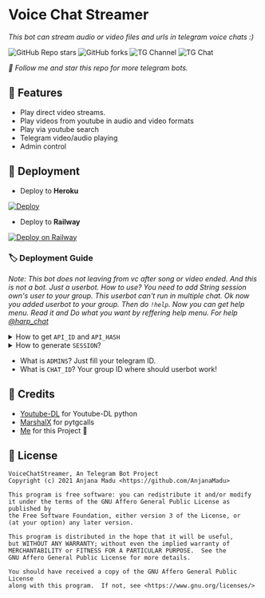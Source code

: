 # Voice Chat Streamer
_This bot can stream audio or video files and urls in telegram voice chats :)_

![GitHub Repo stars](https://img.shields.io/github/stars/AnjanaMadu/VoiceChatStreamer?color=green&logo=github)
![GitHub forks](https://img.shields.io/github/forks/AnjanaMadu/VoiceChatStreamer?color=green&logo=github)
![TG Channel](https://img.shields.io/badge/dynamic/json?color=red&label=channel%20@harp_tech&query=subscribers&url=https%3A%2F%2Fonline-users-api.up.railway.app%2Fcheck%3Fchat%3Dharp_tech&logo=telegram)
![TG Chat](https://img.shields.io/badge/dynamic/json?color=red&label=support%20@harp_chat&query=online&url=https%3A%2F%2Fonline-users-api.up.railway.app%2Fcheck%3Fchat%3Dharp_chat&logo=telegram)

_🎯 Follow me and star this repo for more telegram bots._

## 📌 Features
- Play direct video streams.
- Play videos from youtube in audio and video formats
- Play via youtube search
- Telegram video/audio playing
- Admin control

## 📌 Deployment
- Deploy to **Heroku**

[![Deploy](https://www.herokucdn.com/deploy/button.svg)](https://heroku.com/deploy?template=https://github.com/AnjanaMadu/VoiceChatStreamer)

- Deploy to **Railway**

[![Deploy on Railway](https://railway.app/button.svg)](https://railway.app/new/template?template=https%3A%2F%2Fgithub.com%2FAnjanaMadu%2FVoiceChatStreamer&envs=API_ID%2CAPI_HASH%2CSESSION%2CADMINS%2CCHAT_ID&API_IDDesc=Your+API+ID+from+https%3A%2F%2Fmy.telegram.org&API_HASHDesc=Your+API+HASH+from+https%3A%2F%2Fmy.teleram.org&SESSIONDesc=Get+Pyrogram+string+session+from+https%3A%2F%2Freplit.com%2F%40AnjanaMadu%2FGenerateStringSession&ADMINSDesc=Add+your+telegram+ID.+%28Then+others+can%27t+use+your+bot.+Seperate+by+spaces%29&CHAT_IDDesc=Add+chat+id+where+bot+should+work.&referralCode=n3n8cH)

### 🏷 Deployment Guide

_Note: This bot does not leaving from vc after song or video ended. And this is not a bot. Just a userbot. How to use? You need to add String session own's user to your group. This userbot can't run in multiple chat. Ok now you added userbot to your group. Then do `!help`. Now you can get help menu. Read it and Do what you want by reffering help menu. For help [@harp_chat](https://t.me/harp_chat)_

<details>
  <summary>How to get <code>API_ID</code> and <code>API_HASH</code></summary>
  Get <i>API_ID</i> and <i>API_HASH</i> from <a href="https://my.telegram.org/apps">here</a>. I think its easy.
</details>

<details>
  <summary>How to generate <code>SESSION</code>?</summary>
  <b>Step 1:</b> Go to <a href="https://replit.com/@AnjanaMadu/GenerateStringSession">here</a>.<br>
  <b>Step 2:</b> Click run button and wait.<br>
  <b>Step 3:</b> Not ask for option. Fill number 1.<br>
  <b>Step 4:</b> Now ask for API ID and API HASH. Fill them.<br>
  <b>Step 5:</b> Now ask for mobile fill it also.<br>
  <b>Final Step:</b> Now ask for confirmation. Fill it. TraLaa. Now check saved. String Session will be there.
</details>

- What is `ADMINS`? Just fill your telegram ID.
- What is `CHAT_ID`? Your group ID where should userbot work!

## 📌 Credits
- [Youtube-DL](https://youtube-dl.org) for Youtube-DL python
- [MarshalX](https://github.com/MarshalX/tgcalls) for pytgcalls
- [Me](https://github.com/AnjanaMadu) for this Project 🤪

## 📌 License
```
VoiceChatStreamer, An Telegram Bot Project
Copyright (c) 2021 Anjana Madu <https://github.com/AnjanaMadu>

This program is free software: you can redistribute it and/or modify
it under the terms of the GNU Affero General Public License as published by
the Free Software Foundation, either version 3 of the License, or
(at your option) any later version.

This program is distributed in the hope that it will be useful,
but WITHOUT ANY WARRANTY; without even the implied warranty of
MERCHANTABILITY or FITNESS FOR A PARTICULAR PURPOSE.  See the
GNU Affero General Public License for more details.

You should have received a copy of the GNU Affero General Public License
along with this program.  If not, see <https://www.gnu.org/licenses/>
```
